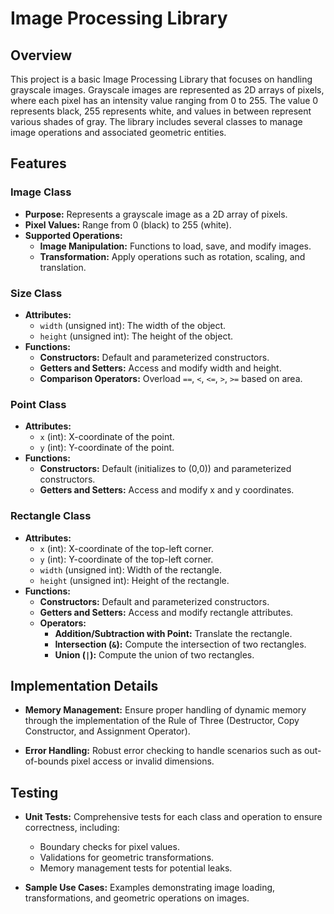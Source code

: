# Image Processing Library

## Overview

This project is a basic Image Processing Library that focuses on handling grayscale images. Grayscale images are represented as 2D arrays of pixels, where each pixel has an intensity value ranging from 0 to 255. The value 0 represents black, 255 represents white, and values in between represent various shades of gray. The library includes several classes to manage image operations and associated geometric entities.

## Features

### Image Class
- **Purpose:** Represents a grayscale image as a 2D array of pixels.
- **Pixel Values:** Range from 0 (black) to 255 (white).
- **Supported Operations:** 
  - **Image Manipulation:** Functions to load, save, and modify images.
  - **Transformation:** Apply operations such as rotation, scaling, and translation.

### Size Class
- **Attributes:** 
  - `width` (unsigned int): The width of the object.
  - `height` (unsigned int): The height of the object.
- **Functions:**
  - **Constructors:** Default and parameterized constructors.
  - **Getters and Setters:** Access and modify width and height.
  - **Comparison Operators:** Overload `==`, `<`, `<=`, `>`, `>=` based on area.

### Point Class
- **Attributes:**
  - `x` (int): X-coordinate of the point.
  - `y` (int): Y-coordinate of the point.
- **Functions:**
  - **Constructors:** Default (initializes to (0,0)) and parameterized constructors.
  - **Getters and Setters:** Access and modify x and y coordinates.

### Rectangle Class
- **Attributes:**
  - `x` (int): X-coordinate of the top-left corner.
  - `y` (int): Y-coordinate of the top-left corner.
  - `width` (unsigned int): Width of the rectangle.
  - `height` (unsigned int): Height of the rectangle.
- **Functions:**
  - **Constructors:** Default and parameterized constructors.
  - **Getters and Setters:** Access and modify rectangle attributes.
  - **Operators:**
    - **Addition/Subtraction with Point:** Translate the rectangle.
    - **Intersection (`&`):** Compute the intersection of two rectangles.
    - **Union (`|`):** Compute the union of two rectangles.

## Implementation Details

- **Memory Management:** Ensure proper handling of dynamic memory through the implementation of the Rule of Three (Destructor, Copy Constructor, and Assignment Operator).
  
- **Error Handling:** Robust error checking to handle scenarios such as out-of-bounds pixel access or invalid dimensions.

## Testing

- **Unit Tests:** Comprehensive tests for each class and operation to ensure correctness, including:
  - Boundary checks for pixel values.
  - Validations for geometric transformations.
  - Memory management tests for potential leaks.
  
- **Sample Use Cases:** Examples demonstrating image loading, transformations, and geometric operations on images.

